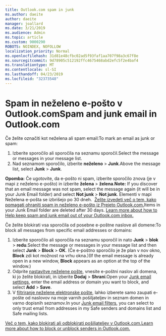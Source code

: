 ```yaml
---
title: Outlook.com spam in junk
ms.author: daeite
author: daeite
manager: joallard
ms.date: 3/21/2019
ms.audience: Admin
ms.topic: article
ms.custom: 9000290
ROBOTS: NOINDEX, NOFOLLOW
localization_priority: Normal
ms.openlocfilehash: 31d81e48cfbc02ad5f93faf1aa707f98a3c67f8e
ms.sourcegitcommit: 9d78905c512192ffc4675468abd2efc5f2e4baf4
ms.translationtype: MT
ms.contentlocale: sl-SI
ms.lasthandoff: 04/23/2019
ms.locfileid: "32373548"
---
```

# <a name="spam-and-junk-email-in-outlookcom"></a><span data-ttu-id="4382d-102">Spam in neželeno e-pošto v Outlook.com</span><span class="sxs-lookup"><span data-stu-id="4382d-102">Spam and junk email in Outlook.com</span></span>

<span data-ttu-id="4382d-103">Če želite označiti kot neželena ali spam email:</span><span class="sxs-lookup"><span data-stu-id="4382d-103">To mark an email as junk or spam:</span></span>

1. <span data-ttu-id="4382d-104">Izberite sporočilo ali sporočila na seznamu sporočil.</span><span class="sxs-lookup"><span data-stu-id="4382d-104">Select the message or messages in your message list.</span></span>
1. <span data-ttu-id="4382d-105">Nad seznamom sporočilo, izberite **neželeno** > **Junk**.</span><span class="sxs-lookup"><span data-stu-id="4382d-105">Above the message list, select **Junk** > **Junk**.</span></span>

<span data-ttu-id="4382d-106">**Opomba:** Če ugotovite, da e-pošto ni spam, izberite sporočilo znova (je v mapi z neželeno e-pošto) in izberite **želena** > **želena**.</span><span class="sxs-lookup"><span data-stu-id="4382d-106">**Note:** If you discover that an email message was not spam, select the message again (it will be in your Junk Email folder) and select **Not junk** > **Not junk**.</span></span> <span data-ttu-id="4382d-107">Elementi v mapi Neželena e-pošta se izbrišejo po 30 dneh.  [Želite izvedeti več o tem, kako pomagati ohraniti spam in neželeno e-pošto iz Prejeto Outlook.com.](https://support.office.com/article/a3ece97b-82f8-4a5e-9ac3-e92fa6427ae4)</span><span class="sxs-lookup"><span data-stu-id="4382d-107">Items in your Junk Email folder are deleted after 30 days. [Learn more about how to Help keep spam and junk email out of your Outlook.com inbox.](https://support.office.com/article/a3ece97b-82f8-4a5e-9ac3-e92fa6427ae4)</span></span>

<span data-ttu-id="4382d-108">Če želite blokirati vsa sporočila od posebne e-poštne naslove ali domene:</span><span class="sxs-lookup"><span data-stu-id="4382d-108">To block all messages from specific email addresses or domains:</span></span>

1. <span data-ttu-id="4382d-109">Izberite sporočilo ali sporočila na seznamu sporočil in nato **Junk** > **blok** > **redu**.</span><span class="sxs-lookup"><span data-stu-id="4382d-109">Select the message or messages in your message list and then select **Junk** > **Block** > **OK**.</span></span> <span data-ttu-id="4382d-110">(Če e-poštno sporočilo je že plan v nov okno, **Block** zdi kot možnost na vrhu okna.)</span><span class="sxs-lookup"><span data-stu-id="4382d-110">(If the email message is already open in a new window, **Block** appears as an option at the top of the window.)</span></span>
1. <span data-ttu-id="4382d-111">Odprite [nastavitve neželene pošte](https://outlook.live.com/mail/options/mail/junkEmail/blockedSendersAndDomainsV2), vnesite e-poštni naslov ali domena, ki jo želite blokirati, in izberite **Dodaj** > **Shrani**.</span><span class="sxs-lookup"><span data-stu-id="4382d-111">Open your [Junk email settings](https://outlook.live.com/mail/options/mail/junkEmail/blockedSendersAndDomainsV2), enter the email address or domain you want to block, and select **Add** > **Save**.</span></span>
1. <span data-ttu-id="4382d-112">V [filtriranje neželene elektronske pošte](https://outlook.live.com/mail/options/mail/junkEmail/filtersOption), lahko izberete samo zaupati e-pošte od naslovov na moje varnih pošiljateljev in seznam domen in varno dopisnih seznamov.</span><span class="sxs-lookup"><span data-stu-id="4382d-112">In your [Junk email filters](https://outlook.live.com/mail/options/mail/junkEmail/filtersOption), you can select to only trust email from addresses in my Safe senders and domains list and Safe mailing lists.</span></span>

[<span data-ttu-id="4382d-113">Več o tem, kako blokirati ali odblokirati pošiljateljev v Outlook.com.</span><span class="sxs-lookup"><span data-stu-id="4382d-113">Learn more about how to block or unblock senders in Outlook.com.</span></span>](https://support.office.com/article/afba1c94-77bb-4f50-8b85-057cf52f4d5e)